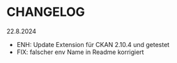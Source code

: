 CHANGELOG
=========

22.8.2024

* ENH: Update Extension für CKAN 2.10.4 und getestet
* FIX: falscher env Name in Readme korrigiert